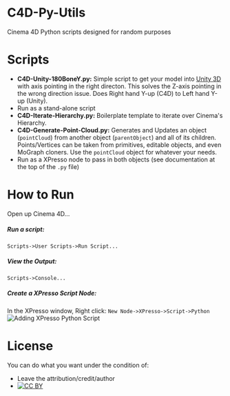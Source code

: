 C4D-Py-Utils
============

Cinema 4D Python scripts designed for random purposes

Scripts
========
 - **C4D-Unity-180BoneY.py:** Simple script to get your model into [Unity 3D](http://unity3d.com/) with axis pointing in the right directon. This solves the Z-axis pointing in the wrong direction issue. Does Right hand Y-up (C4D) to Left hand Y-up (Unity). 
  - Run as a stand-alone script
 - **C4D-Iterate-Hierarchy.py:** Boilerplate template to iterate over Cinema's Hierarchy.
 - **C4D-Generate-Point-Cloud.py:** Generates and Updates an object (`pointCloud`) from another object (`parentObject`) and all of its children. Points/Vertices can be taken from primitives, editable objects, and even MoGraph cloners. Use the `pointCloud` object for whatever your needs. 
  - Run as a XPresso node to pass in both objects (see documentation at the top of the `.py` file)

How to Run
==========
Open up Cinema 4D...

##### Run a script:
`Scripts->User Scripts->Run Script...`

##### View the Output:
`Scripts->Console...`

##### Create a XPresso Script Node:
In the XPresso window, Right click: `New Node->XPresso->Script->Python`
![Adding XPresso Python Script](https://raw.github.com/MadLittleMods/C4D-Py-Utils/master/c4d-xpresso-python-script-node.png)

License
=======
You can do what you want under the condition of:
 - Leave the attribution/credit/author
 - [![CC BY](http://i.creativecommons.org/l/by/3.0/88x31.png)](https://creativecommons.org/licenses/by/3.0/)
